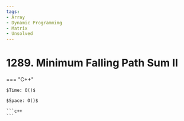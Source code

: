 ```yaml
---
tags:
- Array
- Dynamic Programming
- Matrix
- Unsolved
---
```



# 1289. Minimum Falling Path Sum II

=== "C++"

    $Time: O()$

    $Space: O()$

    ```c++
    ```
